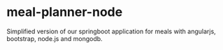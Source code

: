 # meal-planner-node

Simplified version of our springboot application for meals with angularjs, bootstrap, node.js and mongodb. 
